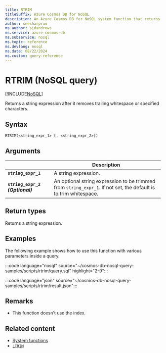 ```yaml
---
title: RTRIM
titleSuffix: Azure Cosmos DB for NoSQL
description: An Azure Cosmos DB for NoSQL system function that returns a string expression with trailing whitespace or specified characters removed.
author: seesharprun
ms.author: sidandrews
ms.service: azure-cosmos-db
ms.subservice: nosql
ms.topic: reference
ms.devlang: nosql
ms.date: 08/22/2024
ms.custom: query-reference
---
```


# RTRIM (NoSQL query)

[!INCLUDE[NoSQL](../../includes/appliesto-nosql.md)]

Returns a string expression after it removes trailing whitespace or specified characters.  
  
## Syntax
  
```nosql
RTRIM(<string_expr_1> [, <string_expr_2>])  
```
  
## Arguments
  
| | Description |
| --- | --- |
| **`string_expr_1`** | A string expression. |
| **`string_expr_2` *(Optional)*** | An optional string expression to be trimmed from `string_expr_1`. If not set, the default is to trim whitespace. | 
  
## Return types

Returns a string expression.  
  
## Examples

The following example shows how to use this function with various parameters inside a query.  
  
:::code language="nosql" source="~/cosmos-db-nosql-query-samples/scripts/rtrim/query.sql" highlight="2-9":::

:::code language="json" source="~/cosmos-db-nosql-query-samples/scripts/rtrim/result.json":::

## Remarks

- This function doesn't use the index.

## Related content

- [System functions](system-functions.yml)
- [`LTRIM`](ltrim.md)
